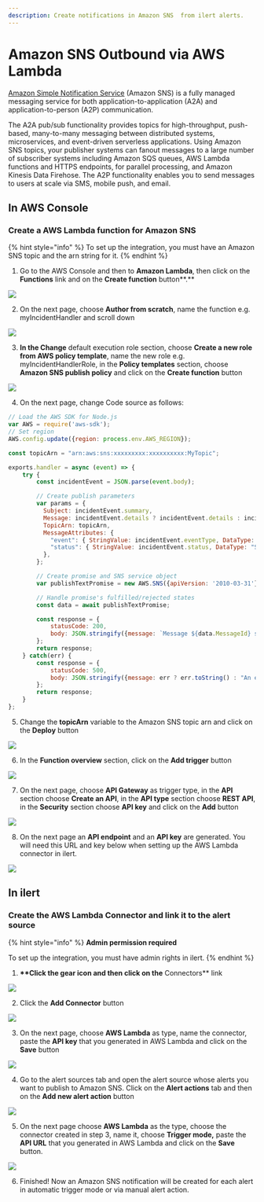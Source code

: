 ```yaml
---
description: Create notifications in Amazon SNS  from ilert alerts.
---
```


# Amazon SNS Outbound via AWS Lambda

[Amazon Simple Notification Service](https://aws.amazon.com/sns/) (Amazon SNS) is a fully managed messaging service for both application-to-application (A2A) and application-to-person (A2P) communication.

The A2A pub/sub functionality provides topics for high-throughput, push-based, many-to-many messaging between distributed systems, microservices, and event-driven serverless applications. Using Amazon SNS topics, your publisher systems can fanout messages to a large number of subscriber systems including Amazon SQS queues, AWS Lambda functions and HTTPS endpoints, for parallel processing, and Amazon Kinesis Data Firehose. The A2P functionality enables you to send messages to users at scale via SMS, mobile push, and email.

## In AWS Console <a href="#in-aws-console" id="in-aws-console"></a>

### Create a AWS Lambda function for Amazon SNS <a href="#create-sns-topic-subscription" id="create-sns-topic-subscription"></a>

{% hint style="info" %}
To set up the integration, you must have an Amazon SNS topic and the arn string for it.
{% endhint %}

1. Go to the AWS Console and then to **Amazon Lambda**, then click on the **Functions** link and on the **Create function** button\*\*.\*\*

![](../../.gitbook/assets/Functions\_-\_Lambda.png)

2. On the next page, choose **Author from scratch**, name the function e.g. myIncidentHandler and scroll down

![](../../.gitbook/assets/Lambda.png)

3. **In the Change** default execution role section, choose **Create a new role from AWS policy template**, name the new role e.g. myIncidentHandlerRole, in the **Policy templates** section, choose **Amazon SNS publish policy** and click on the **Create function** button

![](<../../.gitbook/assets/Lambda (1).png>)

4. On the next page, change Code source as follows:

```javascript
// Load the AWS SDK for Node.js
var AWS = require('aws-sdk');
// Set region
AWS.config.update({region: process.env.AWS_REGION});

const topicArn = "arn:aws:sns:xxxxxxxxx:xxxxxxxxxx:MyTopic";

exports.handler = async (event) => {
    try {
        const incidentEvent = JSON.parse(event.body);

        // Create publish parameters
        var params = {
          Subject: incidentEvent.summary,
          Message: incidentEvent.details ? incidentEvent.details : incidentEvent.summary,
          TopicArn: topicArn,
          MessageAttributes: {
            "event": { StringValue: incidentEvent.eventType, DataType: "String" },
            "status": { StringValue: incidentEvent.status, DataType: "String" },
          },
        };

        // Create promise and SNS service object
        var publishTextPromise = new AWS.SNS({apiVersion: '2010-03-31'}).publish(params).promise();

        // Handle promise's fulfilled/rejected states
        const data = await publishTextPromise;

        const response = {
            statusCode: 200,
            body: JSON.stringify({message: `Message ${data.MessageId} sent to the topic ${params.TopicArn}`}),
        };
        return response;
    } catch(err) {
        const response = {
            statusCode: 500,
            body: JSON.stringify({message: err ? err.toString() : "An error occurred"}),
        };
        return response;
    }
};
```

5. Change the **topicArn** variable to the Amazon SNS topic arn and click on the **Deploy** button

![](<../../.gitbook/assets/myIncidentHandler\_-\_Lambda (3).png>)

6. In the **Function overview** section, click on the **Add trigger** button

![](<../../.gitbook/assets/myIncidentHandler\_-\_Lambda (1).png>)

7. On the next page, choose **API Gateway** as trigger type, in the **API** section choose **Create an API**, in the **API type** section choose **REST API**, in the **Security** section choose **API key** and click on the **Add** button

![](<../../.gitbook/assets/Lambda (3).png>)

8. On the next page an **API endpoint** and an **API key** are generated. You will need this URL and key below when setting up the AWS Lambda connector in ilert.

![](<../../.gitbook/assets/myIncidentHandler\_-\_Lambda (2).png>)

## In ilert <a href="#in-ilert" id="in-ilert"></a>

### Create the AWS Lambda Connector and link it to the alert source

{% hint style="info" %}
**Admin permission required**

To set up the integration, you must have admin rights in ilert.
{% endhint %}

1. **\*\*Click the gear icon and then click on the** Connectors\*\* link

![](../../.gitbook/assets/Screenshot\_16\_03\_21\_\_15\_46.png)

2. Click the **Add Connector** button

![](../../.gitbook/assets/Screenshot\_16\_03\_21\_\_15\_48.png)

3. On the next page, choose **AWS Lambda** as type, name the connector, paste the **API key** that you generated in AWS Lambda and click on the **Save** button

![](<../../.gitbook/assets/iLert (47).png>)

4. Go to the alert sources tab and open the alert source whose alerts you want to publish to Amazon SNS. Click on the **Alert actions** tab and then on the **Add new alert action** button

![](<../../.gitbook/assets/iLert (48).png>)

5. On the next page choose **AWS Lambda** as the type, choose the connector created in step 3, name it, choose **Trigger mode,** paste the **API URL** that you generated in AWS Lambda and click on the **Save** button.

![](<../../.gitbook/assets/iLert (49).png>)

6. Finished! Now an Amazon SNS notification will be created for each alert in automatic trigger mode or via manual alert action.
